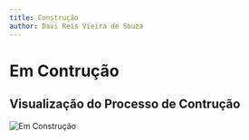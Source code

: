 ```yaml
---
title: Construção
author: Davi Reis Vieira de Souza
---
```


# Em Contrução

## Visualização do Processo de Contrução

![Em Construção](https://media4.giphy.com/media/xZsLh7B3KMMyUptD9D/giphy.gif)
